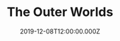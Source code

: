 ---
title: "The Outer Worlds"
image: /uploads/outer-worlds.jpg
date: 2019-12-08T12:00:00.000Z
tags:
  - game
  - xgp
---
